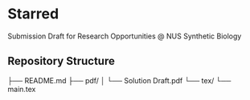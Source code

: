 # Starred
Submission Draft for Research Opportunities @ NUS Synthetic Biology

## Repository Structure
├── README.md
├── pdf/
│   └── Solution Draft.pdf
└── tex/
    └── main.tex
      
